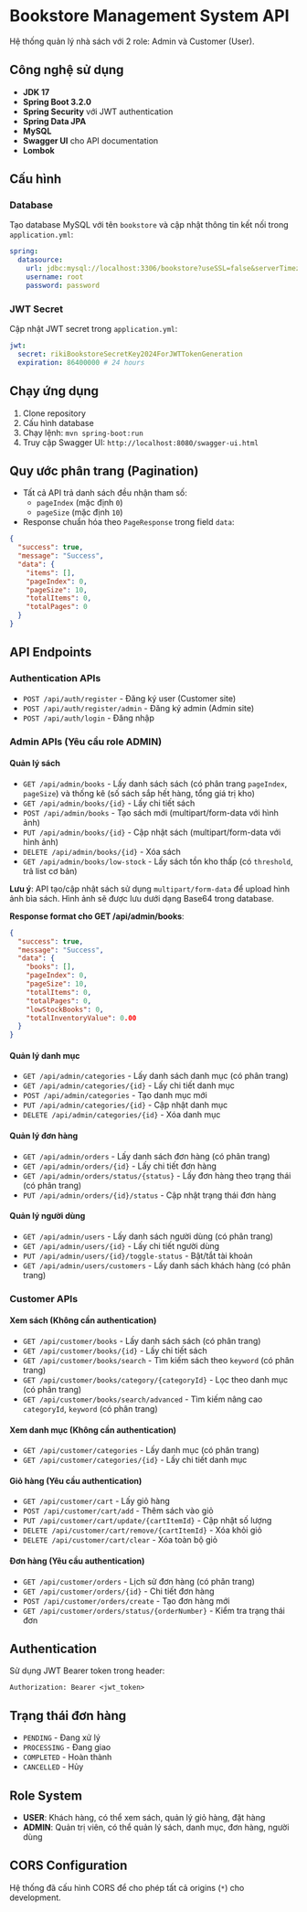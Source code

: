 # Bookstore Management System API

Hệ thống quản lý nhà sách với 2 role: Admin và Customer (User).

## Công nghệ sử dụng

- **JDK 17**
- **Spring Boot 3.2.0**
- **Spring Security** với JWT authentication
- **Spring Data JPA**
- **MySQL**
- **Swagger UI** cho API documentation
- **Lombok**

## Cấu hình

### Database
Tạo database MySQL với tên `bookstore` và cập nhật thông tin kết nối trong `application.yml`:

```yaml
spring:
  datasource:
    url: jdbc:mysql://localhost:3306/bookstore?useSSL=false&serverTimezone=UTC&allowPublicKeyRetrieval=true
    username: root
    password: password
```

### JWT Secret
Cập nhật JWT secret trong `application.yml`:

```yaml
jwt:
  secret: rikiBookstoreSecretKey2024ForJWTTokenGeneration
  expiration: 86400000 # 24 hours
```

## Chạy ứng dụng

1. Clone repository
2. Cấu hình database
3. Chạy lệnh: `mvn spring-boot:run`
4. Truy cập Swagger UI: `http://localhost:8080/swagger-ui.html`

## Quy ước phân trang (Pagination)

- Tất cả API trả danh sách đều nhận tham số:
  - `pageIndex` (mặc định `0`)
  - `pageSize` (mặc định `10`)
- Response chuẩn hóa theo `PageResponse` trong field `data`:

```json
{
  "success": true,
  "message": "Success",
  "data": {
    "items": [],
    "pageIndex": 0,
    "pageSize": 10,
    "totalItems": 0,
    "totalPages": 0
  }
}
```

## API Endpoints

### Authentication APIs
- `POST /api/auth/register` - Đăng ký user (Customer site)
- `POST /api/auth/register/admin` - Đăng ký admin (Admin site)
- `POST /api/auth/login` - Đăng nhập

### Admin APIs (Yêu cầu role ADMIN)

#### Quản lý sách
- `GET /api/admin/books` - Lấy danh sách sách (có phân trang `pageIndex`, `pageSize`) và thống kê (số sách sắp hết hàng, tổng giá trị kho)
- `GET /api/admin/books/{id}` - Lấy chi tiết sách
- `POST /api/admin/books` - Tạo sách mới (multipart/form-data với hình ảnh)
- `PUT /api/admin/books/{id}` - Cập nhật sách (multipart/form-data với hình ảnh)
- `DELETE /api/admin/books/{id}` - Xóa sách
- `GET /api/admin/books/low-stock` - Lấy sách tồn kho thấp (có `threshold`, trả list cơ bản)

**Lưu ý**: API tạo/cập nhật sách sử dụng `multipart/form-data` để upload hình ảnh bìa sách. Hình ảnh sẽ được lưu dưới dạng Base64 trong database.

**Response format cho GET /api/admin/books**:
```json
{
  "success": true,
  "message": "Success",
  "data": {
    "books": [],
    "pageIndex": 0,
    "pageSize": 10,
    "totalItems": 0,
    "totalPages": 0,
    "lowStockBooks": 0,
    "totalInventoryValue": 0.00
  }
}
```

#### Quản lý danh mục
- `GET /api/admin/categories` - Lấy danh sách danh mục (có phân trang)
- `GET /api/admin/categories/{id}` - Lấy chi tiết danh mục
- `POST /api/admin/categories` - Tạo danh mục mới
- `PUT /api/admin/categories/{id}` - Cập nhật danh mục
- `DELETE /api/admin/categories/{id}` - Xóa danh mục

#### Quản lý đơn hàng
- `GET /api/admin/orders` - Lấy danh sách đơn hàng (có phân trang)
- `GET /api/admin/orders/{id}` - Lấy chi tiết đơn hàng
- `GET /api/admin/orders/status/{status}` - Lấy đơn hàng theo trạng thái (có phân trang)
- `PUT /api/admin/orders/{id}/status` - Cập nhật trạng thái đơn hàng

#### Quản lý người dùng
- `GET /api/admin/users` - Lấy danh sách người dùng (có phân trang)
- `GET /api/admin/users/{id}` - Lấy chi tiết người dùng
- `PUT /api/admin/users/{id}/toggle-status` - Bật/tắt tài khoản
- `GET /api/admin/users/customers` - Lấy danh sách khách hàng (có phân trang)

### Customer APIs

#### Xem sách (Không cần authentication)
- `GET /api/customer/books` - Lấy danh sách sách (có phân trang)
- `GET /api/customer/books/{id}` - Lấy chi tiết sách
- `GET /api/customer/books/search` - Tìm kiếm sách theo `keyword` (có phân trang)
- `GET /api/customer/books/category/{categoryId}` - Lọc theo danh mục (có phân trang)
- `GET /api/customer/books/search/advanced` - Tìm kiếm nâng cao `categoryId`, `keyword` (có phân trang)

#### Xem danh mục (Không cần authentication)
- `GET /api/customer/categories` - Lấy danh mục (có phân trang)
- `GET /api/customer/categories/{id}` - Lấy chi tiết danh mục

#### Giỏ hàng (Yêu cầu authentication)
- `GET /api/customer/cart` - Lấy giỏ hàng
- `POST /api/customer/cart/add` - Thêm sách vào giỏ
- `PUT /api/customer/cart/update/{cartItemId}` - Cập nhật số lượng
- `DELETE /api/customer/cart/remove/{cartItemId}` - Xóa khỏi giỏ
- `DELETE /api/customer/cart/clear` - Xóa toàn bộ giỏ

#### Đơn hàng (Yêu cầu authentication)
- `GET /api/customer/orders` - Lịch sử đơn hàng (có phân trang)
- `GET /api/customer/orders/{id}` - Chi tiết đơn hàng
- `POST /api/customer/orders/create` - Tạo đơn hàng mới
- `GET /api/customer/orders/status/{orderNumber}` - Kiểm tra trạng thái đơn

## Authentication

Sử dụng JWT Bearer token trong header:
```
Authorization: Bearer <jwt_token>
```

## Trạng thái đơn hàng

- `PENDING` - Đang xử lý
- `PROCESSING` - Đang giao
- `COMPLETED` - Hoàn thành
- `CANCELLED` - Hủy

## Role System

- **USER**: Khách hàng, có thể xem sách, quản lý giỏ hàng, đặt hàng
- **ADMIN**: Quản trị viên, có thể quản lý sách, danh mục, đơn hàng, người dùng

## CORS Configuration

Hệ thống đã cấu hình CORS để cho phép tất cả origins (`*`) cho development.
